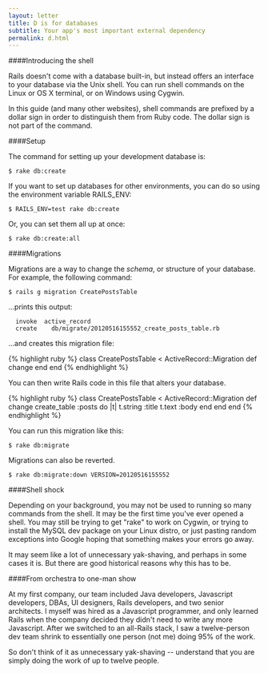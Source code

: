 ```yaml
---
layout: letter
title: D is for databases
subtitle: Your app's most important external dependency
permalink: d.html
---
```


####Introducing the shell

Rails doesn't come with a database built-in, but instead offers an interface to your database via the Unix shell. You can run shell commands on the Linux or OS X terminal, or on Windows using Cygwin. 

In this guide (and many other websites), shell commands are prefixed by a dollar sign in order to distinguish them from Ruby code. The dollar sign is not part of the command.

####Setup

The command for setting up your development database is:

    $ rake db:create

If you want to set up databases for other environments, you can do so using the environment variable RAILS_ENV:

    $ RAILS_ENV=test rake db:create

Or, you can set them all up at once:

    $ rake db:create:all

####Migrations

Migrations are a way to change the _schema_, or structure of your database. For example, the following command:

    $ rails g migration CreatePostsTable

...prints this output:

      invoke  active_record
      create    db/migrate/20120516155552_create_posts_table.rb

...and creates this migration file:

{% highlight ruby %}
    class CreatePostsTable < ActiveRecord::Migration
      def change
      end
    end
{% endhighlight %}

You can then write Rails code in this file that alters your database.

{% highlight ruby %}
    class CreatePostsTable < ActiveRecord::Migration
      def change
        create_table :posts do |t|
          t.string :title
          t.text :body
        end
      end
    end
{% endhighlight %}

You can run this migration like this:

    $ rake db:migrate

Migrations can also be reverted.

    $ rake db:migrate:down VERSION=20120516155552

####Shell shock

Depending on your background, you may not be used to running so many commands from the shell. It may be the first time you've ever opened a shell. You may still be trying to get "rake" to work on Cygwin, or trying to install the MySQL dev package on your Linux distro, or just pasting random exceptions into Google hoping that something makes your errors go away.

It may seem like a lot of unnecessary yak-shaving, and perhaps in some cases it is. But there are good historical reasons why this has to be.

####From orchestra to one-man show

At my first company, our team included Java developers, Javascript developers, DBAs, UI designers, Rails developers, and two senior architects. I myself was hired as a Javascript programmer, and only learned Rails when the company decided they didn't need to write any more Javascript. After we switched to an all-Rails stack, I saw a twelve-person dev team shrink to essentially one person (not me) doing 95% of the work.

So don't think of it as unnecessary yak-shaving -- understand that you are simply doing the work of up to twelve people.
